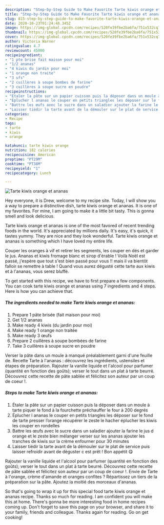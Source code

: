 ```yaml
---
description: "Step-by-Step Guide to Make Favorite Tarte kiwis orange et ananas"
title: "Step-by-Step Guide to Make Favorite Tarte kiwis orange et ananas"
slug: 815-step-by-step-guide-to-make-favorite-tarte-kiwis-orange-et-ananas
date: 2020-10-23T01:24:48.345Z
image: https://img-global.cpcdn.com/recipes/520fe39fbe2ba6fa/751x532cq70/tarte-kiwis-orange-et-ananas-photo-principale-de-la-recette.jpg
thumbnail: https://img-global.cpcdn.com/recipes/520fe39fbe2ba6fa/751x532cq70/tarte-kiwis-orange-et-ananas-photo-principale-de-la-recette.jpg
cover: https://img-global.cpcdn.com/recipes/520fe39fbe2ba6fa/751x532cq70/tarte-kiwis-orange-et-ananas-photo-principale-de-la-recette.jpg
author: Victoria Warner
ratingvalue: 4.7
reviewcount: 45000
recipeingredient:
- "1 pte brise fait maison pour moi"
- "1/2 ananas"
- "4 kiwis du jardin pour moi"
- "1 orange non traite"
- "3 ufs"
- "2 cuillères à soupe bombes de farine"
- "3 cuillères à soupe sucre en poudre"
recipeinstructions:
- "Étaler la pâte sur un papier cuisson puis la déposer dans un moule à tarte piquer le fond à la fourchette préchauffer le four à 200 degrés"
- "Éplucher l ananas le couper en petits triangles les déposer sur le fond de tarte presser l’orange récupérer le zeste le hacher éplucher les kiwis les couper en rondelles"
- "Battre les œufs avec le sucre dans un saladier ajouter la farine le jus d orange et le zeste bien mélanger verser sur les ananas ajouter les tranches de kiwis sur la crème enfourner pour 30 minutes"
- "Laisser tiédir la tarte avant de la démouler sur le plat de service puis laisser refroidir avant de déguster c est prêt ! Bon appétit 😋"
categories:
- Recipe
tags:
- tarte
- kiwis
- orange

katakunci: tarte kiwis orange 
nutrition: 182 calories
recipecuisine: American
preptime: "PT29M"
cooktime: "PT38M"
recipeyield: "1"
recipecategory: Lunch

---
```



![Tarte kiwis orange et ananas](https://img-global.cpcdn.com/recipes/520fe39fbe2ba6fa/751x532cq70/tarte-kiwis-orange-et-ananas-photo-principale-de-la-recette.jpg)

Hey everyone, it is Drew, welcome to my recipe site. Today, I will show you a way to prepare a distinctive dish, tarte kiwis orange et ananas. It is one of my favorites. For mine, I am going to make it a little bit tasty. This is gonna smell and look delicious.

Tarte kiwis orange et ananas is one of the most favored of recent trending foods in the world. It's appreciated by millions daily. It's easy, it's quick, it tastes yummy. They are nice and they look wonderful. Tarte kiwis orange et ananas is something which I have loved my entire life.

Couper les oranges à vif et retirer les segments, les couper en dés et garder le jus. Ananas et kiwis fromage blanc et sirop d&#39;érable ! Voilà Noël est passé, j&#39;espère que tout s&#39;est bien passé pour vous !! mais il va bientôt falloir se remettre à table ! Quand vous aurez dégusté cette tarte aux kiwis et à l&#39;ananas, vous serez bluffé.


To get started with this recipe, we have to first prepare a few components. You can cook tarte kiwis orange et ananas using 7 ingredients and 4 steps. Here is how you can achieve that.

<!--inarticleads1-->

##### The ingredients needed to make Tarte kiwis orange et ananas:

1. Prepare 1 pâte brisée (fait maison pour moi)
1. Get 1/2 ananas
1. Make ready 4 kiwis (du jardin pour moi)
1. Make ready 1 orange non traitée
1. Make ready 3 œufs
1. Prepare 2 cuillères à soupe bombées de farine
1. Take 3 cuillères à soupe sucre en poudre


Verser la pâte dans un moule à manqué préalablement garni d&#39;une feuille de. Recette Tarte à l&#39;ananas : découvrez les ingrédients, ustensiles et étapes de préparation. Rajouter la vanille liquide et l&#39;alcool pour parfumer (quantité en fonction des goûts); verser le tout dans un plat à tarte beurré. Découvrez cette recette de pâte sablée et félicitez son auteur par un coup de coeur !. 

<!--inarticleads2-->

##### Steps to make Tarte kiwis orange et ananas:

1. Étaler la pâte sur un papier cuisson puis la déposer dans un moule à tarte piquer le fond à la fourchette préchauffer le four à 200 degrés
1. Éplucher l ananas le couper en petits triangles les déposer sur le fond de tarte presser l’orange récupérer le zeste le hacher éplucher les kiwis les couper en rondelles
1. Battre les œufs avec le sucre dans un saladier ajouter la farine le jus d orange et le zeste bien mélanger verser sur les ananas ajouter les tranches de kiwis sur la crème enfourner pour 30 minutes
1. Laisser tiédir la tarte avant de la démouler sur le plat de service puis laisser refroidir avant de déguster c est prêt ! Bon appétit 😋


Rajouter la vanille liquide et l&#39;alcool pour parfumer (quantité en fonction des goûts); verser le tout dans un plat à tarte beurré. Découvrez cette recette de pâte sablée et félicitez son auteur par un coup de coeur !. Envie de Tarte à l&#39;orange, crème d&#39;amande et oranges confites ? Répartissez un tiers de la préparation sur la pâte. Ajoutez la moitié des morceaux d&#39;ananas. 

So that's going to wrap it up for this special food tarte kiwis orange et ananas recipe. Thanks so much for reading. I am confident you will make this at home. There's gonna be more interesting food in home recipes coming up. Don't forget to save this page on your browser, and share it to your family, friends and colleague. Thanks again for reading. Go on get cooking!

